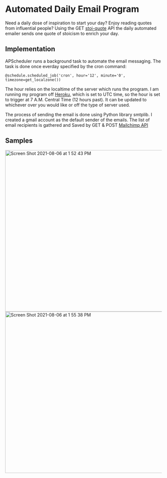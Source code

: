 # Automated Daily Email Program
Need a daily dose of inspiration to start your day? Enjoy reading quotes from influential people? Using the GET [stoi-quote](https://api.themotivate365.com/stoic-quote) API the daily automated emailer sends one quote of stoicism to enrich your day.

## Implementation
APScheduler runs a background task to automate the email messaging. The task is done once everday specified by the cron command:
```
@schedule.scheduled_job('cron', hour='12', minute='0', timezone=get_localzone())   
```
The hour relies on the localtime of the server which runs the program. I am running my program off [Heroku,](https://daily-stoicism-quotes.herokuapp.com) which is set to UTC time, so the hour is set to trigger at 7 A.M. Central Time (12 hours past). It can be updated to whichever over you would like or off the type of server used. 

The process of sending the email is done using Python library smtplib. I created a gmail account as the default sender of the emails. The list of email recipients is gathered and Saved by GET & POST [Mailchimp API](https://mailchimp.com/developer/marketing/api/)  


## Samples

<img width="1024" height="520" alt="Screen Shot 2021-08-06 at 1 52 43 PM" src="https://user-images.githubusercontent.com/27907086/128744102-dfaaa990-f268-4c4c-bfba-def9ec66e26c.png">


<img width="1024" height="520" alt="Screen Shot 2021-08-06 at 1 55 38 PM" src="https://user-images.githubusercontent.com/27907086/128745294-fffa54b2-f2f5-4a30-90cd-caa796d45c83.png">

